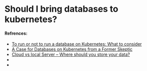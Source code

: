 <!-- Space: RD -->
<!-- Title: Should I bring databases to kubernetes? -->
# Should I bring databases to kubernetes?


#### Refrences:
- [To run or not to run a database on Kubernetes: What to consider](https://cloud.google.com/blog/products/databases/to-run-or-not-to-run-a-database-on-kubernetes-what-to-consider)
- [A Case for Databases on Kubernetes from a Former Skeptic](https://thenewstack.io/a-case-for-databases-on-kubernetes-from-a-former-skeptic/)
- [Cloud vs local Server – Where should you store your data?](https://www.labfolder.com/cloud-vs-local-server/)
- []()
- []()